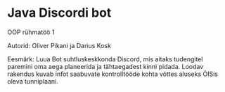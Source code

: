 # Java Discordi bot

OOP rühmatöö 1

Autorid: Oliver Pikani ja Darius Kosk

Eesmärk: Luua Bot suhtluskeskkonda Discord, mis aitaks tudengitel paremini oma aega planeerida ja tähtaegadest kinni pidada. Loodav rakendus kuvab infot saabuvate kontrolltööde kohta võttes aluseks ÕISis oleva tunniplaani.
